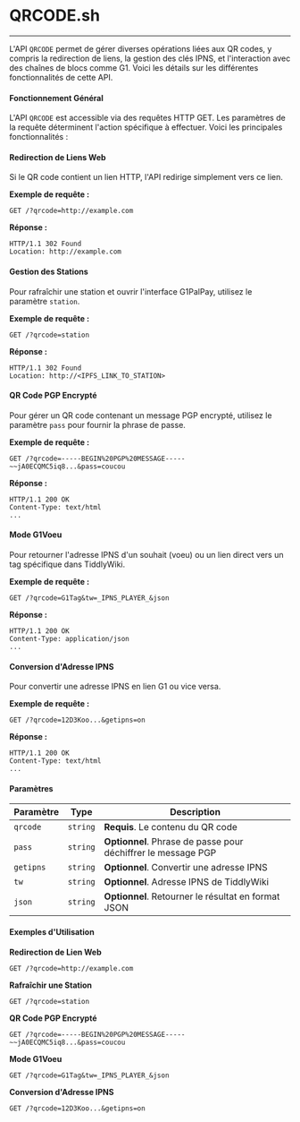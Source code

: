 # QRCODE.sh

***

L'API `QRCODE` permet de gérer diverses opérations liées aux QR codes, y compris la redirection de liens, la gestion des clés IPNS, et l'interaction avec des chaînes de blocs comme G1. Voici les détails sur les différentes fonctionnalités de cette API.

#### Fonctionnement Général

L'API `QRCODE` est accessible via des requêtes HTTP GET. Les paramètres de la requête déterminent l'action spécifique à effectuer. Voici les principales fonctionnalités :

#### Redirection de Liens Web

Si le QR code contient un lien HTTP, l'API redirige simplement vers ce lien.

**Exemple de requête :**

```http
GET /?qrcode=http://example.com
```

**Réponse :**

```http
HTTP/1.1 302 Found
Location: http://example.com
```

#### Gestion des Stations

Pour rafraîchir une station et ouvrir l'interface G1PalPay, utilisez le paramètre `station`.

**Exemple de requête :**

```http
GET /?qrcode=station
```

**Réponse :**

```http
HTTP/1.1 302 Found
Location: http://<IPFS_LINK_TO_STATION>
```

#### QR Code PGP Encrypté

Pour gérer un QR code contenant un message PGP encrypté, utilisez le paramètre `pass` pour fournir la phrase de passe.

**Exemple de requête :**

```http
GET /?qrcode=-----BEGIN%20PGP%20MESSAGE-----~~jA0ECQMC5iq8...&pass=coucou
```

**Réponse :**

```http
HTTP/1.1 200 OK
Content-Type: text/html
...
```

#### Mode G1Voeu

Pour retourner l'adresse IPNS d'un souhait (voeu) ou un lien direct vers un tag spécifique dans TiddlyWiki.

**Exemple de requête :**

```http
GET /?qrcode=G1Tag&tw=_IPNS_PLAYER_&json
```

**Réponse :**

```http
HTTP/1.1 200 OK
Content-Type: application/json
...
```

#### Conversion d'Adresse IPNS

Pour convertir une adresse IPNS en lien G1 ou vice versa.

**Exemple de requête :**

```http
GET /?qrcode=12D3Koo...&getipns=on
```

**Réponse :**

```http
HTTP/1.1 200 OK
Content-Type: text/html
...
```

#### Paramètres

| Paramètre | Type     | Description                                                   |
| --------- | -------- | ------------------------------------------------------------- |
| `qrcode`  | `string` | **Requis**. Le contenu du QR code                             |
| `pass`    | `string` | **Optionnel**. Phrase de passe pour déchiffrer le message PGP |
| `getipns` | `string` | **Optionnel**. Convertir une adresse IPNS                     |
| `tw`      | `string` | **Optionnel**. Adresse IPNS de TiddlyWiki                     |
| `json`    | `string` | **Optionnel**. Retourner le résultat en format JSON           |

#### Exemples d'Utilisation

**Redirection de Lien Web**

```http
GET /?qrcode=http://example.com
```

**Rafraîchir une Station**

```http
GET /?qrcode=station
```

**QR Code PGP Encrypté**

```http
GET /?qrcode=-----BEGIN%20PGP%20MESSAGE-----~~jA0ECQMC5iq8...&pass=coucou
```

**Mode G1Voeu**

```http
GET /?qrcode=G1Tag&tw=_IPNS_PLAYER_&json
```

**Conversion d'Adresse IPNS**

```http
GET /?qrcode=12D3Koo...&getipns=on
```

